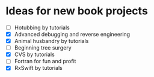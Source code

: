 # Ideas for new book projects

- [ ] Hotubbing by tutorials
- [x] Advanced debugging and reverse engineering
- [X] Animal husbandry by tutorials
- [ ] Beginning tree surgery
- [X] CVS by tutorials
- [ ] Fortran for fun and profit
- [x] RxSwift by tutorials

